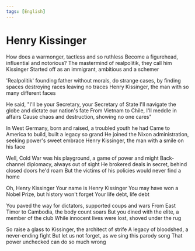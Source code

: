 ```yaml
---
tags: [English]
---
```

# Henry Kissinger

How does a warmonger, tactless and so ruthless
Become a figurehead, influential and notorious?
The mastermind of realpolitik, they call him Kissinger 
Started off as an immigrant, ambitious and a schemer

'Realpolitik' founding father without morals,
do strange cases, by finding spaces
destroying races
leaving no traces
Henry Kissinger, the man with so many different faces

He said, "I'll be your Secretary, your Secretary of State
I'll navigate the globe and dictate our nation's fate
From Vietnam to Chile, I'll meddle in affairs 
Cause chaos and destruction, showing no one cares"

In West Germany, born and raised, a troubled youth he had
Came to America to build, built a legacy so grand 
He joined the Nixon administration, seeking power's sweet embrace
Henry Kissinger, the man with a smile on his face

Well, Cold War was his playground, a game of power and might
Back-channel diplomacy, always out of sight
He brokered deals in secret, behind closed doors he'd roam 
But the victims of his policies would never find a home

Oh, Henry Kissinger
Your name is Henry Kissinger
You may have won a Nobel Prize, but history won't forget
Your life debt, life debt

You paved the way for dictators, supported coups and wars
From East Timor to Cambodia, the body count soars 
But you dined with the elite, a member of the club 
While innocent lives were lost, shoved under the rug

So raise a glass to Kissinger, the architect of strife
A legacy of bloodshed, a never-ending fight
But let us not forget, as we sing this parody song
That power unchecked can do so much wrong